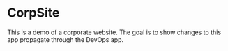 # CorpSite

This is a demo of a corporate website.  The goal is to show changes to this app propagate through the DevOps app.
